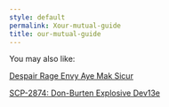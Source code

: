 ```yaml
---
style: default
permalink: Xour-mutual-guide
title: our-mutual-guide
---
```

You may also like:

[Despair Rage Envy Aye Mak Sicur](http://scp-wiki.net/dreams)

[SCP-2874: Don-Burten Explosive Dev13e](http://scp-wiki.net/scp-2874)
